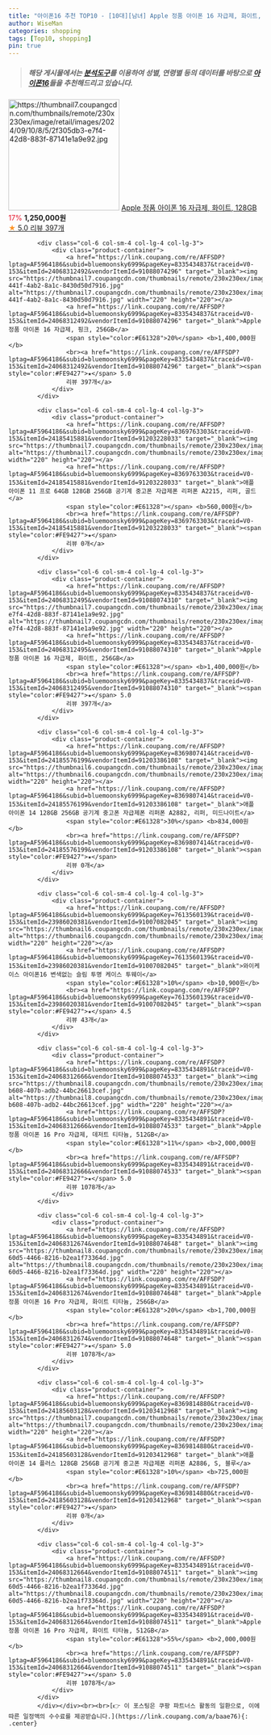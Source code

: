 ```yaml
---
title: "아이폰16 추천 TOP10 - [10대][남녀] Apple 정품 아이폰 16 자급제, 화이트, 128GB"
author: WiseMan
categories: shopping
tags: [Top10, shopping]
pin: true
---
```


> ##### 해당 게시물에서는 [**분석도구**](https://itemscout.io/)를 이용하여 **성별**, **연령별** 등의 데이터를 바탕으로 [**아이폰16**](https://link.coupang.com/a/baae76)들을 추천해드리고 있습니다.
<div class="container"><div class="row">
            <div class="col-6 col-sm-4 col-lg-4 col-lg-3">
                <div class="product-container">
                    <a href="https://link.coupang.com/re/AFFSDP?lptag=AF5964186&subid=bluemoonsky6999&pageKey=8335434837&traceid=V0-153&itemId=24068312487&vendorItemId=91088074265" target="_blank"><img src="https://thumbnail7.coupangcdn.com/thumbnails/remote/230x230ex/image/retail/images/2024/09/10/8/5/2f305db3-e7f4-42d8-883f-87141e1a9e92.jpg" alt="https://thumbnail7.coupangcdn.com/thumbnails/remote/230x230ex/image/retail/images/2024/09/10/8/5/2f305db3-e7f4-42d8-883f-87141e1a9e92.jpg" width="220" height="220"></a>
                    <a href="https://link.coupang.com/re/AFFSDP?lptag=AF5964186&subid=bluemoonsky6999&pageKey=8335434837&traceid=V0-153&itemId=24068312487&vendorItemId=91088074265" target="_blank">Apple 정품 아이폰 16 자급제, 화이트, 128GB</a>
                    <span style="color:#E61328">17%</span> <b>1,250,000원</b>
                    <br><a href="https://link.coupang.com/re/AFFSDP?lptag=AF5964186&subid=bluemoonsky6999&pageKey=8335434837&traceid=V0-153&itemId=24068312487&vendorItemId=91088074265" target="_blank"><span style="color:#FE9427">★</span> 5.0
                    리뷰 397개</a>
                </div>
            </div>
            
            <div class="col-6 col-sm-4 col-lg-4 col-lg-3">
                <div class="product-container">
                    <a href="https://link.coupang.com/re/AFFSDP?lptag=AF5964186&subid=bluemoonsky6999&pageKey=8335434837&traceid=V0-153&itemId=24068312492&vendorItemId=91088074296" target="_blank"><img src="https://thumbnail7.coupangcdn.com/thumbnails/remote/230x230ex/image/retail/images/2024/09/10/8/7/d59c7d59-441f-4ab2-8a1c-8430d50d7916.jpg" alt="https://thumbnail7.coupangcdn.com/thumbnails/remote/230x230ex/image/retail/images/2024/09/10/8/7/d59c7d59-441f-4ab2-8a1c-8430d50d7916.jpg" width="220" height="220"></a>
                    <a href="https://link.coupang.com/re/AFFSDP?lptag=AF5964186&subid=bluemoonsky6999&pageKey=8335434837&traceid=V0-153&itemId=24068312492&vendorItemId=91088074296" target="_blank">Apple 정품 아이폰 16 자급제, 핑크, 256GB</a>
                    <span style="color:#E61328">20%</span> <b>1,400,000원</b>
                    <br><a href="https://link.coupang.com/re/AFFSDP?lptag=AF5964186&subid=bluemoonsky6999&pageKey=8335434837&traceid=V0-153&itemId=24068312492&vendorItemId=91088074296" target="_blank"><span style="color:#FE9427">★</span> 5.0
                    리뷰 397개</a>
                </div>
            </div>
            
            <div class="col-6 col-sm-4 col-lg-4 col-lg-3">
                <div class="product-container">
                    <a href="https://link.coupang.com/re/AFFSDP?lptag=AF5964186&subid=bluemoonsky6999&pageKey=8369763303&traceid=V0-153&itemId=24185415881&vendorItemId=91203228033" target="_blank"><img src="https://thumbnail7.coupangcdn.com/thumbnails/remote/230x230ex/image/vendor_inventory/952f/9238296c09935af41284c175fa84b17fba43f93181225db1b14782322069.png" alt="https://thumbnail7.coupangcdn.com/thumbnails/remote/230x230ex/image/vendor_inventory/952f/9238296c09935af41284c175fa84b17fba43f93181225db1b14782322069.png" width="220" height="220"></a>
                    <a href="https://link.coupang.com/re/AFFSDP?lptag=AF5964186&subid=bluemoonsky6999&pageKey=8369763303&traceid=V0-153&itemId=24185415881&vendorItemId=91203228033" target="_blank">애플 아이폰 11 프로 64GB 128GB 256GB 공기계 중고폰 자급제폰 리퍼폰 A2215, 리퍼, 골드</a>
                    <span style="color:#E61328"></span> <b>560,000원</b>
                    <br><a href="https://link.coupang.com/re/AFFSDP?lptag=AF5964186&subid=bluemoonsky6999&pageKey=8369763303&traceid=V0-153&itemId=24185415881&vendorItemId=91203228033" target="_blank"><span style="color:#FE9427">★</span> 
                    리뷰 0개</a>
                </div>
            </div>
            
            <div class="col-6 col-sm-4 col-lg-4 col-lg-3">
                <div class="product-container">
                    <a href="https://link.coupang.com/re/AFFSDP?lptag=AF5964186&subid=bluemoonsky6999&pageKey=8335434837&traceid=V0-153&itemId=24068312495&vendorItemId=91088074310" target="_blank"><img src="https://thumbnail7.coupangcdn.com/thumbnails/remote/230x230ex/image/retail/images/2024/09/10/8/5/2f305db3-e7f4-42d8-883f-87141e1a9e92.jpg" alt="https://thumbnail7.coupangcdn.com/thumbnails/remote/230x230ex/image/retail/images/2024/09/10/8/5/2f305db3-e7f4-42d8-883f-87141e1a9e92.jpg" width="220" height="220"></a>
                    <a href="https://link.coupang.com/re/AFFSDP?lptag=AF5964186&subid=bluemoonsky6999&pageKey=8335434837&traceid=V0-153&itemId=24068312495&vendorItemId=91088074310" target="_blank">Apple 정품 아이폰 16 자급제, 화이트, 256GB</a>
                    <span style="color:#E61328"></span> <b>1,400,000원</b>
                    <br><a href="https://link.coupang.com/re/AFFSDP?lptag=AF5964186&subid=bluemoonsky6999&pageKey=8335434837&traceid=V0-153&itemId=24068312495&vendorItemId=91088074310" target="_blank"><span style="color:#FE9427">★</span> 5.0
                    리뷰 397개</a>
                </div>
            </div>
            
            <div class="col-6 col-sm-4 col-lg-4 col-lg-3">
                <div class="product-container">
                    <a href="https://link.coupang.com/re/AFFSDP?lptag=AF5964186&subid=bluemoonsky6999&pageKey=8369807414&traceid=V0-153&itemId=24185576199&vendorItemId=91203386108" target="_blank"><img src="https://thumbnail6.coupangcdn.com/thumbnails/remote/230x230ex/image/vendor_inventory/27ce/6fc305f7793427290a809c1c7a35f4ab8ac9ad84ff8bfe3bba785a6d967d.jpg" alt="https://thumbnail6.coupangcdn.com/thumbnails/remote/230x230ex/image/vendor_inventory/27ce/6fc305f7793427290a809c1c7a35f4ab8ac9ad84ff8bfe3bba785a6d967d.jpg" width="220" height="220"></a>
                    <a href="https://link.coupang.com/re/AFFSDP?lptag=AF5964186&subid=bluemoonsky6999&pageKey=8369807414&traceid=V0-153&itemId=24185576199&vendorItemId=91203386108" target="_blank">애플 아이폰 14 128GB 256GB 공기계 중고폰 자급제폰 리퍼폰 A2882, 리퍼, 미드나이트</a>
                    <span style="color:#E61328">30%</span> <b>834,000원</b>
                    <br><a href="https://link.coupang.com/re/AFFSDP?lptag=AF5964186&subid=bluemoonsky6999&pageKey=8369807414&traceid=V0-153&itemId=24185576199&vendorItemId=91203386108" target="_blank"><span style="color:#FE9427">★</span> 
                    리뷰 0개</a>
                </div>
            </div>
            
            <div class="col-6 col-sm-4 col-lg-4 col-lg-3">
                <div class="product-container">
                    <a href="https://link.coupang.com/re/AFFSDP?lptag=AF5964186&subid=bluemoonsky6999&pageKey=7613560139&traceid=V0-153&itemId=23986020381&vendorItemId=91007082045" target="_blank"><img src="https://thumbnail6.coupangcdn.com/thumbnails/remote/230x230ex/image/vendor_inventory/ee50/77b48ae964651f27e92440fa4675debf5d5ec3e743f7bcc29a608455d13b.jpg" alt="https://thumbnail6.coupangcdn.com/thumbnails/remote/230x230ex/image/vendor_inventory/ee50/77b48ae964651f27e92440fa4675debf5d5ec3e743f7bcc29a608455d13b.jpg" width="220" height="220"></a>
                    <a href="https://link.coupang.com/re/AFFSDP?lptag=AF5964186&subid=bluemoonsky6999&pageKey=7613560139&traceid=V0-153&itemId=23986020381&vendorItemId=91007082045" target="_blank">와이케이스 아이폰16 변색없는 슬림 투명 케이스 투웨이</a>
                    <span style="color:#E61328">10%</span> <b>10,900원</b>
                    <br><a href="https://link.coupang.com/re/AFFSDP?lptag=AF5964186&subid=bluemoonsky6999&pageKey=7613560139&traceid=V0-153&itemId=23986020381&vendorItemId=91007082045" target="_blank"><span style="color:#FE9427">★</span> 4.5
                    리뷰 43개</a>
                </div>
            </div>
            
            <div class="col-6 col-sm-4 col-lg-4 col-lg-3">
                <div class="product-container">
                    <a href="https://link.coupang.com/re/AFFSDP?lptag=AF5964186&subid=bluemoonsky6999&pageKey=8335434891&traceid=V0-153&itemId=24068312666&vendorItemId=91088074533" target="_blank"><img src="https://thumbnail8.coupangcdn.com/thumbnails/remote/230x230ex/image/retail/images/2024/09/10/8/2/198d6046-b608-407b-adb2-44bc26613cef.jpg" alt="https://thumbnail8.coupangcdn.com/thumbnails/remote/230x230ex/image/retail/images/2024/09/10/8/2/198d6046-b608-407b-adb2-44bc26613cef.jpg" width="220" height="220"></a>
                    <a href="https://link.coupang.com/re/AFFSDP?lptag=AF5964186&subid=bluemoonsky6999&pageKey=8335434891&traceid=V0-153&itemId=24068312666&vendorItemId=91088074533" target="_blank">Apple 정품 아이폰 16 Pro 자급제, 데저트 티타늄, 512GB</a>
                    <span style="color:#E61328">11%</span> <b>2,000,000원</b>
                    <br><a href="https://link.coupang.com/re/AFFSDP?lptag=AF5964186&subid=bluemoonsky6999&pageKey=8335434891&traceid=V0-153&itemId=24068312666&vendorItemId=91088074533" target="_blank"><span style="color:#FE9427">★</span> 5.0
                    리뷰 1078개</a>
                </div>
            </div>
            
            <div class="col-6 col-sm-4 col-lg-4 col-lg-3">
                <div class="product-container">
                    <a href="https://link.coupang.com/re/AFFSDP?lptag=AF5964186&subid=bluemoonsky6999&pageKey=8335434891&traceid=V0-153&itemId=24068312674&vendorItemId=91088074648" target="_blank"><img src="https://thumbnail8.coupangcdn.com/thumbnails/remote/230x230ex/image/retail/images/2024/09/10/8/5/7cf72cbe-60d5-4466-8216-b2ea1f73364d.jpg" alt="https://thumbnail8.coupangcdn.com/thumbnails/remote/230x230ex/image/retail/images/2024/09/10/8/5/7cf72cbe-60d5-4466-8216-b2ea1f73364d.jpg" width="220" height="220"></a>
                    <a href="https://link.coupang.com/re/AFFSDP?lptag=AF5964186&subid=bluemoonsky6999&pageKey=8335434891&traceid=V0-153&itemId=24068312674&vendorItemId=91088074648" target="_blank">Apple 정품 아이폰 16 Pro 자급제, 화이트 티타늄, 256GB</a>
                    <span style="color:#E61328">20%</span> <b>1,700,000원</b>
                    <br><a href="https://link.coupang.com/re/AFFSDP?lptag=AF5964186&subid=bluemoonsky6999&pageKey=8335434891&traceid=V0-153&itemId=24068312674&vendorItemId=91088074648" target="_blank"><span style="color:#FE9427">★</span> 5.0
                    리뷰 1078개</a>
                </div>
            </div>
            
            <div class="col-6 col-sm-4 col-lg-4 col-lg-3">
                <div class="product-container">
                    <a href="https://link.coupang.com/re/AFFSDP?lptag=AF5964186&subid=bluemoonsky6999&pageKey=8369814880&traceid=V0-153&itemId=24185603128&vendorItemId=91203412968" target="_blank"><img src="https://thumbnail7.coupangcdn.com/thumbnails/remote/230x230ex/image/vendor_inventory/44c4/b11a703cd6406cb8726943b917bb9c0ae3508c235ebc29f93a1db2d73a67.jpg" alt="https://thumbnail7.coupangcdn.com/thumbnails/remote/230x230ex/image/vendor_inventory/44c4/b11a703cd6406cb8726943b917bb9c0ae3508c235ebc29f93a1db2d73a67.jpg" width="220" height="220"></a>
                    <a href="https://link.coupang.com/re/AFFSDP?lptag=AF5964186&subid=bluemoonsky6999&pageKey=8369814880&traceid=V0-153&itemId=24185603128&vendorItemId=91203412968" target="_blank">애플 아이폰 14 플러스 128GB 256GB 공기계 중고폰 자급제폰 리퍼폰 A2886, S, 블루</a>
                    <span style="color:#E61328">10%</span> <b>725,000원</b>
                    <br><a href="https://link.coupang.com/re/AFFSDP?lptag=AF5964186&subid=bluemoonsky6999&pageKey=8369814880&traceid=V0-153&itemId=24185603128&vendorItemId=91203412968" target="_blank"><span style="color:#FE9427">★</span> 
                    리뷰 0개</a>
                </div>
            </div>
            
            <div class="col-6 col-sm-4 col-lg-4 col-lg-3">
                <div class="product-container">
                    <a href="https://link.coupang.com/re/AFFSDP?lptag=AF5964186&subid=bluemoonsky6999&pageKey=8335434891&traceid=V0-153&itemId=24068312664&vendorItemId=91088074511" target="_blank"><img src="https://thumbnail8.coupangcdn.com/thumbnails/remote/230x230ex/image/retail/images/2024/09/10/8/5/7cf72cbe-60d5-4466-8216-b2ea1f73364d.jpg" alt="https://thumbnail8.coupangcdn.com/thumbnails/remote/230x230ex/image/retail/images/2024/09/10/8/5/7cf72cbe-60d5-4466-8216-b2ea1f73364d.jpg" width="220" height="220"></a>
                    <a href="https://link.coupang.com/re/AFFSDP?lptag=AF5964186&subid=bluemoonsky6999&pageKey=8335434891&traceid=V0-153&itemId=24068312664&vendorItemId=91088074511" target="_blank">Apple 정품 아이폰 16 Pro 자급제, 화이트 티타늄, 512GB</a>
                    <span style="color:#E61328">55%</span> <b>2,000,000원</b>
                    <br><a href="https://link.coupang.com/re/AFFSDP?lptag=AF5964186&subid=bluemoonsky6999&pageKey=8335434891&traceid=V0-153&itemId=24068312664&vendorItemId=91088074511" target="_blank"><span style="color:#FE9427">★</span> 5.0
                    리뷰 1078개</a>
                </div>
            </div>
            </div></div><br><br>[👉 이 포스팅은 쿠팡 파트너스 활동의 일환으로, 이에 따른 일정액의 수수료를 제공받습니다.](https://link.coupang.com/a/baae76){: .center}